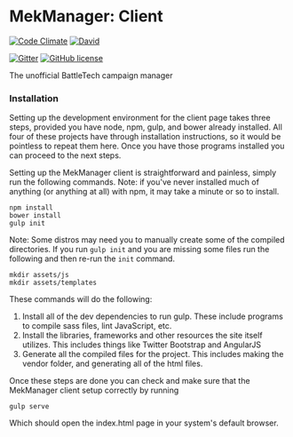 # MekManager: Client

[![Code Climate](https://img.shields.io/codeclimate/github/MekManager/mekmanager_client.svg?style=flat-square)](https://codeclimate.com/github/MekManager/mekmanager_client)
[![David](https://img.shields.io/david/dev/MekManager/mekmanager_client.svg?style=flat-square)]()

[![Gitter](https://img.shields.io/badge/Gitter-Join%20Chat%20%E2%86%92-1dce73.svg?style=flat-square)](https://gitter.im/MekManager/mekmanager_api?utm_source=badge&utm_medium=badge&utm_campaign=pr-badge)
[![GitHub license](https://img.shields.io/github/license/MekManager/mekmanager_client.svg?style=flat-square)](https://www.gnu.org/copyleft/gpl.html)

The unofficial BattleTech campaign manager

### Installation

Setting up the development environment for the client page takes three steps,
provided you have node, npm, gulp, and bower already installed. All four of
these projects have through installation instructions, so it would be pointless
to repeat them here. Once you have those programs installed you can proceed
to the next steps.

Setting up the MekManager client is straightforward and painless,
simply run the following commands. Note: if you've never installed
much of anything (or anything at all) with npm, it may take a
minute or so to install.
```
npm install
bower install
gulp init
```

Note: Some distros may need you to manually create some of the compiled
directories. If you run ```gulp init``` and you are missing some files run
the following and then re-run the ```init``` command.
```
mkdir assets/js
mkdir assets/templates
```

These commands will do the following:
 1. Install all of the dev dependencies to run gulp. These include programs
    to compile sass files, lint JavaScript, etc.
 2. Install the libraries, frameworks and other resources the site itself
    utilizes. This includes things like Twitter Bootstrap and AngularJS
 3. Generate all the compiled files for the project. This includes making the
    vendor folder, and generating all of the html files.

Once these steps are done you can check and make sure that the MekManager
client setup correctly by running
```
gulp serve
```
Which should open the index.html page in your system's default browser.
